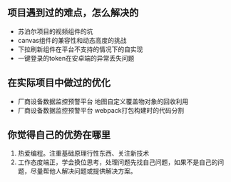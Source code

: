 
## 项目遇到过的难点，怎么解决的
- 苏泊尔项目的视频组件的坑
- canvas组件的兼容性和动态高度的挑战
- 下拉刷新组件在平台不支持的情况下的自实现
- 一键登录的token在安卓端的异常丢失问题





## 在实际项目中做过的优化

- 厂商设备数据监控预警平台 地图自定义覆盖物对象的回收利用
- 厂商设备数据监控预警平台 webpack打包构建时的代码分割




## 你觉得自己的优势在哪里
1. 热爱编程。注重基础原理行性东西、关注新技术
2. 工作态度端正，学会换位思考，处理问题先找自己问题，如果不是自己的问题，尽量帮他人解决问题或提供解决方案。        
